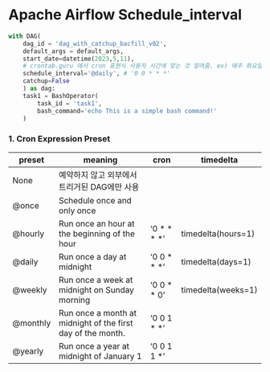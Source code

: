 # Apache Airflow Schedule_interval

```python
with DAG(
    dag_id = 'dag_with_catchup_bacfill_v02',
    default_args = default_args,
    start_date=datetime(2023,5,11),
    # crontab.guru 에서 cron 표현식 사용자 시간에 맞는 것 알려줌. ex) 매주 화요일 3시
    schedule_interval='@daily', # '0 0 * * *'
    catchup=False
    ) as dag: 
    task1 = BashOperator(
        task_id = 'task1',
        bash_command='echo This is a simple bash command!'    
    )
```



### 1. Cron Expression Preset

| preset   | meaning                                                     | cron        | timedelta          |
| -------- | ----------------------------------------------------------- | ----------- | ------------------ |
| None     | 예약하지 않고 외부에서 트리거된 DAG에만 사용                |             |                    |
| @once    | Schedule once and only once                                 |             |                    |
| @hourly  | Run once an hour at the beginning of the hour               | ‘0 * * * *’ | timedelta(hours=1) |
| @daily   | Run once a day at midnight                                  | ‘0 0 * * *’ | timedelta(days=1)  |
| @weekly  | Run once a week at midnight on Sunday morning               | ‘0 0 * * 0’ | timedelta(weeks=1) |
| @monthly | Run once a month at midnight of the first day of the month. | ‘0 0 1 * *’ |                    |
| @yearly  | Run once a year at midnight of January 1                    | ‘0 0 1 1 *’ |                    |


